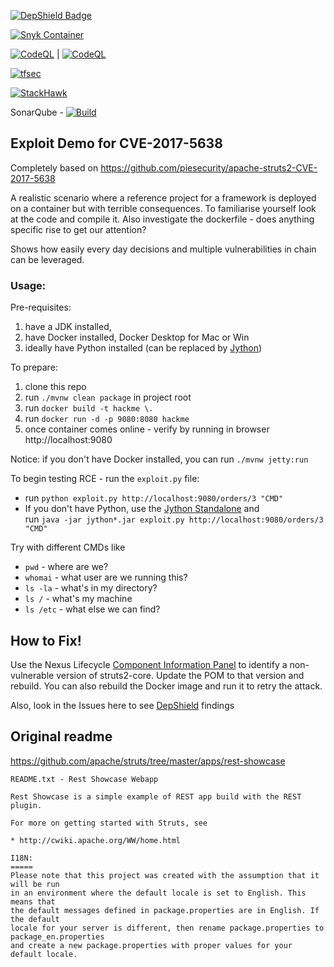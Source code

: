 [![DepShield Badge](https://depshield.sonatype.org/badges/sonatype-nexus-community/struts2-rce/depshield.svg)](https://depshield.github.io)

[![Snyk Container](https://github.com/sealmindset/struts2rce/actions/workflows/snyk-container.yml/badge.svg)](https://github.com/sealmindset/struts2rce/actions/workflows/snyk-container.yml)

[![CodeQL](https://github.com/sealmindset/struts2rce/actions/workflows/codeql.yml/badge.svg)](https://github.com/sealmindset/struts2rce/actions/workflows/codeql.yml) | [![CodeQL](https://github.com/sealmindset/struts2rce/actions/workflows/codeql-analysis.yml/badge.svg)](https://github.com/sealmindset/struts2rce/actions/workflows/codeql-analysis.yml)

[![tfsec](https://github.com/sealmindset/struts2rce/actions/workflows/tfsec.yml/badge.svg)](https://github.com/sealmindset/struts2rce/actions/workflows/tfsec.yml)

[![StackHawk](https://github.com/sealmindset/struts2rce/actions/workflows/stackhawk.yml/badge.svg)](https://github.com/sealmindset/struts2rce/actions/workflows/stackhawk.yml)

SonarQube - [![Build](https://github.com/sealmindset/struts2rce/actions/workflows/sonarqube.yml/badge.svg)](https://github.com/sealmindset/struts2rce/actions/workflows/sonarqube.yml)

## Exploit Demo for CVE-2017-5638

Completely based on https://github.com/piesecurity/apache-struts2-CVE-2017-5638

A realistic scenario where a reference project for a framework is deployed on a container but with terrible consequences. To familiarise yourself look at the code and compile it. Also investigate the dockerfile - does anything specific rise to get our attention?

Shows how easily every day decisions and multiple vulnerabilities in chain can be leveraged.

### Usage:
Pre-requisites:
1. have a JDK installed,
1. have Docker installed, Docker Desktop for Mac or Win
1. ideally have Python installed (can be replaced by [Jython](https://www.jython.org/))

To prepare:
1. clone this repo
1. run `./mvnw clean package` in project root
1. run `docker build -t hackme \.`
1. run `docker run -d -p 9080:8080 hackme`
1. once container comes online - verify by running in browser http://localhost:9080

Notice: if you don't have Docker installed, you can run `./mvnw jetty:run`

To begin testing RCE - run the `exploit.py` file:
* run `python exploit.py http://localhost:9080/orders/3 "CMD"`
* If you don't have Python, use the [Jython Standalone](https://www.jython.org/downloads.html) and\
  run `java -jar jython*.jar exploit.py http://localhost:9080/orders/3 "CMD"`

Try with different CMDs like
* `pwd` - where are we?
* `whomai` - what user are we running this?
* `ls -la` - what's in my directory?
* `ls /` - what's my machine
* `ls /etc` - what else we can find?

## How to Fix!
Use the Nexus Lifecycle [Component Information Panel](https://help.sonatype.com/iqserver/reporting/application-composition-report/resolving-security-issues) to identify a non-vulnerable version of struts2-core. 
Update the POM to that version and rebuild. You can also rebuild the Docker image and run it to retry the attack.

Also, look in the Issues here to see [DepShield](https://www.sonatype.com/depshield) findings


## Original readme

https://github.com/apache/struts/tree/master/apps/rest-showcase

```
README.txt - Rest Showcase Webapp

Rest Showcase is a simple example of REST app build with the REST plugin.

For more on getting started with Struts, see 

* http://cwiki.apache.org/WW/home.html

I18N:
=====
Please note that this project was created with the assumption that it will be run
in an environment where the default locale is set to English. This means that
the default messages defined in package.properties are in English. If the default
locale for your server is different, then rename package.properties to package_en.properties
and create a new package.properties with proper values for your default locale.
```
